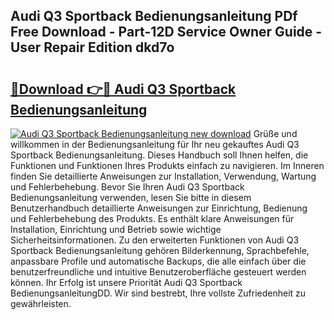 ## Audi Q3 Sportback Bedienungsanleitung PDf Free Download - Part-12D Service Owner Guide - User Repair Edition dkd7o

# <h2><a href="http://df3k1bs.blite.top/?on=Audi+Q3+Sportback+Bedienungsanleitung">🔗Download 👉🔴 Audi Q3 Sportback Bedienungsanleitung</a></h2>

[![Audi Q3 Sportback Bedienungsanleitung new download](https://i.imgur.com/lujVjoI.png)](http://df3k1bs.blite.top/?on=Audi+Q3+Sportback+Bedienungsanleitung)
Grüße und willkommen in der Bedienungsanleitung für Ihr neu gekauftes Audi Q3 Sportback Bedienungsanleitung. Dieses Handbuch soll Ihnen helfen, die Funktionen und Funktionen Ihres Produkts einfach zu navigieren. Im Inneren finden Sie detaillierte Anweisungen zur Installation, Verwendung, Wartung und Fehlerbehebung. Bevor Sie Ihren Audi Q3 Sportback Bedienungsanleitung verwenden, lesen Sie bitte in diesem Benutzerhandbuch detaillierte Anweisungen zur Einrichtung, Bedienung und Fehlerbehebung des Produkts. Es enthält klare Anweisungen für Installation, Einrichtung und Betrieb sowie wichtige Sicherheitsinformationen. Zu den erweiterten Funktionen von Audi Q3 Sportback Bedienungsanleitung gehören Bilderkennung, Sprachbefehle, anpassbare Profile und automatische Backups, die alle einfach über die benutzerfreundliche und intuitive Benutzeroberfläche gesteuert werden können. Ihr Erfolg ist unsere Priorität Audi Q3 Sportback BedienungsanleitungDD. Wir sind bestrebt, Ihre vollste Zufriedenheit zu gewährleisten.
